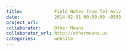 ```yaml
---
title:            Field Notes from Tel Aviv
date:             2014-02-01 00:00:00 -0500
project_url:
collaborator:     Other Means
collaborator_url: http://othermeans.us
categories:       website
---
```

